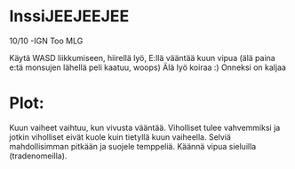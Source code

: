InssiJEEJEEJEE
==============

10/10 -IGN
Too MLG 

Käytä WASD liikkumiseen, 
hiirellä lyö, 
E:llä vääntää kuun vipua (älä paina e:tä monsujen lähellä peli kaatuu, woops)
Älä lyö koiraa :)
Onneksi on kaljaa

Plot:
====
Kuun vaiheet vaihtuu, kun vivusta vääntää. Viholliset tulee vahvemmiksi ja jotkin
viholliset eivät kuole kuin tietyllä kuun vaiheella. Selviä mahdollisimman pitkään ja suojele temppeliä. Käännä vipua sieluilla (tradenomeilla).
